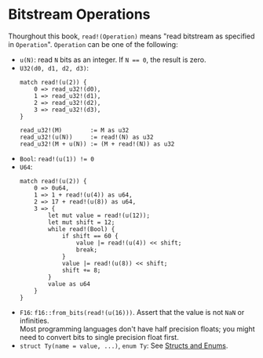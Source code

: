 # Bitstream Operations

Thourghout this book, `read!(Operation)` means "read bitstream as specified in `Operation`".
`Operation` can be one of the following:

- `u(N)`: read `N` bits as an integer. If `N == 0`, the result is zero.
- `U32(d0, d1, d2, d3)`:
  ```
  match read!(u(2)) {
      0 => read_u32!(d0),
      1 => read_u32!(d1),
      2 => read_u32!(d2),
      3 => read_u32!(d3),
  }

  read_u32!(M)        := M as u32
  read_u32!(u(N))     := read!(N) as u32
  read_u32!(M + u(N)) := (M + read!(N)) as u32
  ```
- `Bool`: `read!(u(1)) != 0`
- `U64`:
  ```
  match read!(u(2)) {
      0 => 0u64,
      1 => 1 + read!(u(4)) as u64,
      2 => 17 + read!(u(8)) as u64,
      3 => {
          let mut value = read!(u(12));
          let mut shift = 12;
          while read!(Bool) {
              if shift == 60 {
                  value |= read!(u(4)) << shift;
                  break;
              }
              value |= read!(u(8)) << shift;
              shift += 8;
          }
          value as u64
      }
  }
  ```
- `F16`: `f16::from_bits(read!(u(16)))`. Assert that the value is not `NaN` or infinities. \
  Most programming languages don't have half precision floats; you might need to convert bits to
  single precision float first.
- `struct Ty(name = value, ...)`, `enum Ty`: See [Structs and Enums](./struct-enum.md).

